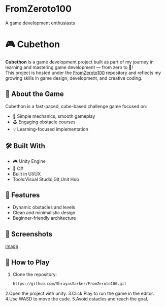 # FromZeroto100
A game development enthusiasts
# 🎮 Cubethon

**Cubethon** is a game development project built as part of my journey in learning and mastering game development — from zero to 💯!  
This project is hosted under the [FromZeroto100](https://github.com/ShrayasSarker/FromZeroto100) repository and reflects my growing skills in game design, development, and creative coding.

## 🚀 About the Game

Cubethon is a fast-paced, cube-based challenge game focused on:

- 🧩 Simple mechanics, smooth gameplay
- 🕹️ Engaging obstacle courses
- 💡 Learning-focused implementation

## 🛠️ Built With

- 🎮 Unity Engine
- 🧠 C# 
- Built in UI/UX
- Tools:Visual Studio,Git,Unit Hub

## 🎯 Features

- Dynamic obstacles and levels
- Clean and minimalistic design
- Beginner-friendly architecture

## 📸 Screenshots

[image](https://github.com/user-attachments/assets/5dfd0a15-09e5-4314-ab4e-d37bb655550c)


## 🧪 How to Play

1. Clone the repository:
   ```bash
   https://github.com/ShrayasSarker/FromZeroto100.git
2.Open the project with unity.
3.Click Play to run the game in the editor.
4.Use WASD to move the cude.
5.Avoid ostacles and reach the goal.
